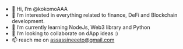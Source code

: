- 👋 Hi, I’m @kokomoAAA
- 👀 I’m interested in everything related to finance, DeFi and Blockchain development. 
- 🌱 I’m currently learning NodeJs, Web3 library and Python
- 💞️ I’m looking to collaborate on dApp ideas :)
- 📫 reach me on assassineeeto@gmail.com

